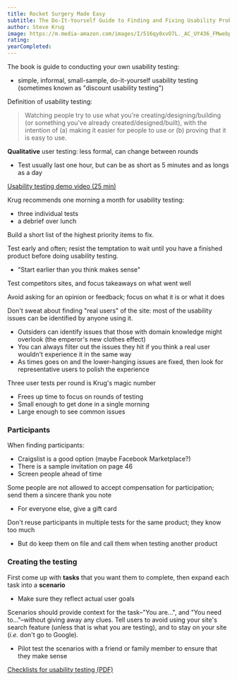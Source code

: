 ```yaml
---
title: Rocket Surgery Made Easy
subtitle: The Do-It-Yourself Guide to Finding and Fixing Usability Problems
author: Steve Krug
image: https://m.media-amazon.com/images/I/516qy8xvO7L._AC_UY436_FMwebp_QL65_.jpg
rating:
yearCompleted:
---
```


The book is guide to conducting your own usability testing:

- simple, informal, small-sample, do-it-yourself usability testing (sometimes known as "discount usability testing")

Definition of usability testing:

> Watching people try to use what you're creating/designing/building (or something you've already created/designed/built), with the intention of (a) making it easier for people to use or (b) proving that it is easy to use.

**Qualitative** user testing: less formal, can change between rounds

- Test usually last one hour, but can be as short as 5 minutes and as longs as a day

[Usability testing demo video (25 min)](https://www.youtube.com/watch?v=1UCDUOB_aS8)

Krug recommends one morning a month for usability testing:

- three individual tests
- a debrief over lunch

Build a short list of the highest priority items to fix.

Test early and often; resist the temptation to wait until you have a finished product before doing usability testing.

- "Start earlier than you think makes sense"

Test competitors sites, and focus takeaways on what went well

Avoid asking for an opinion or feedback; focus on what it is or what it does

Don't sweat about finding "real users" of the site: most of the usability issues can be identified by anyone using it.

- Outsiders can identify issues that those with domain knowledge might overlook (the emperor's new clothes effect)
- You can always filter out the issues they hit if you think a real user wouldn't experience it in the same way
- As times goes on and the lower-hanging issues are fixed, then look for representative users to polish the experience

Three user tests per round is Krug's magic number

- Frees up time to focus on rounds of testing
- Small enough to get done in a single morning
- Large enough to see common issues

### Participants

When finding participants:

- Craigslist is a good option (maybe Facebook Marketplace?)
- There is a sample invitation on page 46
- Screen people ahead of time

Some people are not allowed to accept compensation for participation; send them a sincere thank you note

- For everyone else, give a gift card

Don't reuse participants in multiple tests for the same product; they know too much

- But do keep them on file and call them when testing another product

### Creating the testing

First come up with **tasks** that you want them to complete, then expand each task into a **scenario**

- Make sure they reflect actual user goals

Scenarios should provide context for the task–"You are...", and "You need to..."–without giving away any clues. Tell users to avoid using your site's search feature (unless that is what you are testing), and to stay on your site (_i.e._ don't go to Google).

- Pilot test the scenarios with a friend or family  member to ensure that they make sense

[Checklists for usability testing (PDF)](http://sensible.com/downloads/checklists.pdf)

